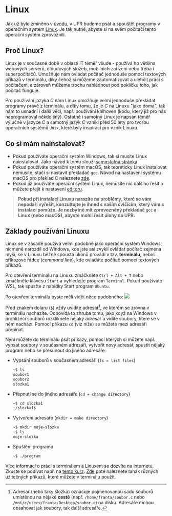 # Linux
Jak už bylo zmíněno v [úvodu](../../uvod/uvod.md), v UPR budeme psát a spouštět programy v operačním
systém [Linux](https://en.wikipedia.org/wiki/Linux). Je tak nutné, abyste si na svém počítači
tento operační systém zprovoznili.

## Proč Linux?
Linux je v současné době v oblasti IT téměř všude - používá ho většina webových serverů, cloudových
služeb, mobilních zařízení nebo třeba i superpočítačů. Umožňuje nám ovládat počítač jednoduše pomocí
textových příkazů v terminálu, díky čehož si můžeme zautomatizovat a ulehčit práci s počítačem, a
zároveň můžeme trochu nahlédnout pod pokličku toho, jak počítač funguje.

Pro používání jazyka *C* nám Linux umožňuje velmi jednoduše překládat programy právě z terminálu,
a díky tomu, že je *C* na Linuxu "jako doma", tak nám to usnadní i další věci, např. používání knihoven
(kódu, který již pro nás naprogramoval někdo jiný). Ostatně i samotný Linux je napsán téměř výlučně
v jazyce *C* a samotný jazyk *C* vznikl před 50 lety pro tvorbu operačních systémů `Unix`, které
byly inspirací pro vznik Linuxu.

## Co si mám nainstalovat?
- Pokud používáte operační systém Windows, tak si musíte Linux nainstalovat. Jako návod k tomu
slouží [samostatná stránka](instalace.md).
- Pokud používáte operační systém macOS, tak teoreticky Linux instalovat nemusíte, stačí si nastavit
překladač `gcc`. Návod na nastavení systému macOS pro překlad C naleznete [zde](../macos.md).
- Pokud již používáte operační systém Linux, nemusíte nic dalšího řešit a můžete přejít k
nastavení [editoru](../editor/editor.md).

> **Pokud při instalaci Linuxu narazíte na problémy, které se vám nepodaří vyřešit, konzultujte je
ihned s vaším cvičícím, který vám s instalací pomůže. Je nezbytné mít zprovozněný překladač `gcc`
a Linux (nebo macOS), abyste mohli řešit úlohy do UPR.**

## Základy používání Linuxu
Linux se v zásadě používá velmi podobně jako operační systém Windows, nicméně narozdíl od Windows,
kde jste asi zvyklí ovládat počítač zejména myší, se v Linuxu běžně spousta úkonů provádí v tzv.
**terminálu**, neboli příkazové řádce (*command line*), kde ovládáte počítač pomocí textových příkazů.

Pro otevření terminálu na Linuxu zmáčkněte `Ctrl + Alt + T` nebo zmáčkněte klávesu `Start`
a vyhledejte program `Terminal`. Pokud používáte WSL, tak spusťte z nabídky Start program `Ubuntu`.

Po otevření terminálu byste měli vidět něco podobného:
![](../../static/img/terminal1.png)

Před znakem dolaru (`$`) vždy uvidíte adresář[^1], ve kterém se zrovna v terminálu nacházíte. Odpovídá
to zhruba tomu, jako když na Windows v prohlížeči souborů rozkliknete nějaký adresář a vidíte soubory,
které se v něm nachází. Pomocí příkazu `cd` (viz níže) se můžete mezi adresáři přepínat.

[^1]: Adresář (nebo taky složka) označuje pojmenovanou sadu souborů umístěnou na nějaké **cestě** (např. `/home/franta/soubor.c` nebo `/mnt/c/users/franta/Desktop/soubor.c`) na
disku. Adresáře mohou obsahovat jak soubory, tak další adresáře.

Nyní můžete do terminálu psát příkazy, pomocí kterých si můžete např. vypsat soubory v současném
adresáři, vytvořit nový adresář, spustit nějaký program nebo se přesunout do jiného adresáře:
- Vypsání souborů v současném adresáři (`ls = list files`)
    ```bash
    ~$ ls
    soubor1
    soubor2
    slozka1
    ```
- Přepnutí se do jiného adresáře (`cd = change directory`)
    ```bash
    ~$ cd slozka1
    ~/slozka1$
    ```
- Vytvoření adresáře (`mkdir = make directory`)
    ```bash
    ~$ mkdir moje-slozka
    ~$ ls
    moje-slozka
    ```
- Spuštění programu
    ```bash
    ~$ ./program
    ```

Více informací o práci s terminálem a Linuxem se dozvíte na internetu. Zkuste se podívat např.
na [tento kurz](https://naucse.python.cz/2021/linuxadmin-podzim/sessions/shell-1/).
[Zde](https://github.com/geordi/upr-course/blob/master/assets/cheatsheets/linux.pdf) poté naleznete
tahák různých užitečných příkazů, které můžete v terminálu použít.
